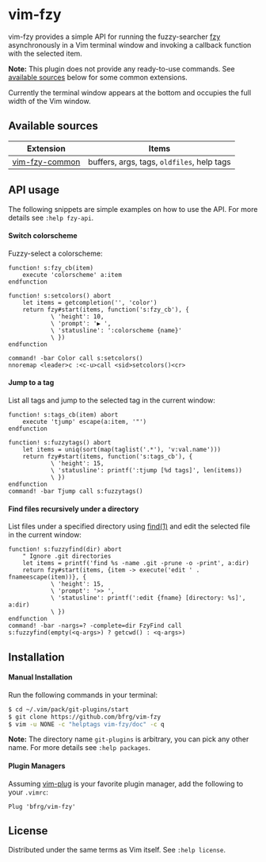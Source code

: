# vim-fzy

vim-fzy provides a simple API for running the fuzzy-searcher [fzy][fzy]
asynchronously in a Vim terminal window and invoking a callback function with
the selected item.

**Note:** This plugin does not provide any ready-to-use commands. See
[available sources](#Available-sources) below for some common extensions.

Currently the terminal window appears at the bottom and occupies the full width
of the Vim window.


## Available sources

| Extension                | Items                                        |
|--------------------------|----------------------------------------------|
| [vim-fzy-common][common] | buffers, args, tags, `oldfiles`, help tags   |


## API usage

The following snippets are simple examples on how to use the API. For more
details see `:help fzy-api`.

#### Switch colorscheme

Fuzzy-select a colorscheme:
```vim
function! s:fzy_cb(item)
    execute 'colorscheme' a:item
endfunction

function! s:setcolors() abort
    let items = getcompletion('', 'color')
    return fzy#start(items, function('s:fzy_cb'), {
            \ 'height': 10,
            \ 'prompt': '▶ ',
            \ 'statusline': ':colorscheme {name}'
            \ })
endfunction

command! -bar Color call s:setcolors()
nnoremap <leader>c :<c-u>call <sid>setcolors()<cr>
```

#### Jump to a tag

List all tags and jump to the selected tag in the current window:
```vim
function! s:tags_cb(item) abort
    execute 'tjump' escape(a:item, '"')
endfunction

function! s:fuzzytags() abort
    let items = uniq(sort(map(taglist('.*'), 'v:val.name')))
    return fzy#start(items, function('s:tags_cb'), {
            \ 'height': 15,
            \ 'statusline': printf(':tjump [%d tags]', len(items))
            \ })
endfunction
command! -bar Tjump call s:fuzzytags()
```

#### Find files recursively under a directory

List files under a specified directory using [find(1)][find] and edit the
selected file in the current window:
```vim
function! s:fuzzyfind(dir) abort
    " Ignore .git directories
    let items = printf('find %s -name .git -prune -o -print', a:dir)
    return fzy#start(items, {item -> execute('edit ' . fnameescape(item))}, {
            \ 'height': 15,
            \ 'prompt': '>> ',
            \ 'statusline': printf(':edit {fname} [directory: %s]', a:dir)
            \ })
endfunction
command! -bar -nargs=? -complete=dir FzyFind call s:fuzzyfind(empty(<q-args>) ? getcwd() : <q-args>)
```


## Installation

#### Manual Installation

Run the following commands in your terminal:
```bash
$ cd ~/.vim/pack/git-plugins/start
$ git clone https://github.com/bfrg/vim-fzy
$ vim -u NONE -c "helptags vim-fzy/doc" -c q
```
**Note:** The directory name `git-plugins` is arbitrary, you can pick any other
name. For more details see `:help packages`.

#### Plugin Managers

Assuming [vim-plug][plug] is your favorite plugin manager, add the following to
your `.vimrc`:
```vim
Plug 'bfrg/vim-fzy'
```


## License

Distributed under the same terms as Vim itself. See `:help license`.

[fzy]: https://github.com/jhawthorn/fzy
[find]: https://pubs.opengroup.org/onlinepubs/009695399/utilities/find.html
[common]: https://github.com/bfrg/vim-fzy-common
[plug]: https://github.com/junegunn/vim-plug
